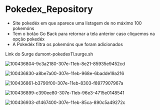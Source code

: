 # Pokedex_Repository

+ Site pokedéx em que aparece uma listagem de no máximo 100 pokemóns
+ Tem o botão Go Back para retornar a tela anterior caso cliquemos na opção pokedéx
+ A Pokedéx filtra os pokemóns que foram adicionados

Link do Surge dumont-pokedex11.surge.sh

![100436804-9c3a2180-307e-11eb-8e21-85935e9452cd](https://user-images.githubusercontent.com/69467366/140009499-e074c749-6b28-4191-b526-e1fd5a4e803c.png)

![100436830-a8be7a00-307e-11eb-968e-6badde19a216](https://user-images.githubusercontent.com/69467366/140009500-8a2217ab-5f5e-44a6-8d49-8d800fe11285.png)

![100436861-b3790f00-307e-11eb-8303-f8977907967a](https://user-images.githubusercontent.com/69467366/140009502-5ce58480-c373-4b02-8dc9-f955abe17a06.png)

![100436899-c390ee80-307e-11eb-96e3-4715e0148541](https://user-images.githubusercontent.com/69467366/140009503-e6cbf1d2-c7f2-472e-a4bf-90bbe4e694a3.png)

![100436933-d1467400-307e-11eb-85ca-890c5a49272c](https://user-images.githubusercontent.com/69467366/140009509-dbe65e99-61e7-4fc6-85eb-902c22b4761f.png)

